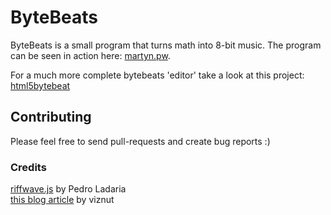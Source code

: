 # ByteBeats

ByteBeats is a small program that turns math into 8-bit music. The program can be seen in action here: [martyn.pw](https://martyn.pw/projects/bytebeats/).

For a much more complete bytebeats 'editor' take a look at this project: [html5bytebeat](https://github.com/greggman/html5bytebeat)

## Contributing

Please feel free to send pull-requests and create bug reports :)

### Credits
[riffwave.js](http://codebase.es/riffwave/) by Pedro Ladaria  
[this blog article](http://countercomplex.blogspot.nl/2011/10/algorithmic-symphonies-from-one-line-of.html) by viznut
